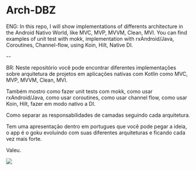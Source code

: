 # Arch-DBZ
ENG: In this repo, I will show implementations of differents architecture in the Android Nativo World, like MVC, MVP, MVVM, Clean, MVI. 
You can find examples of unit test with mokk, implementation with rxAndroid/Java, Coroutines, Channel-flow, using Koin, Hilt, Native DI.

--

BR: Neste repositório você pode encontrar diferentes implementações sobre arquitetura de projetos em aplicações nativas com Kotlin como MVC, MVP, MVVM, Clean, MVI.

Também mostro como fazer unit tests com mokk, como usar rxAndroid/Java, como usar coroutines, como usar channel flow, como usar Koin, Hilt, fazer em modo nativo a DI.

Como separar as responsabilidades de camadas seguindo cada arquitetura.

Tem uma apresentação dentro em portugues que você pode pegar a ideia, o app é o goku evoluindo com suas diferentes arquiteturas e ficando cada vez mais forte.

Valeu.



![](https://imgur.com/BOSjqQv.gif)
